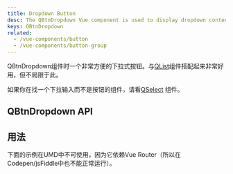 ```yaml
---
title: Dropdown Button
desc: The QBtnDropdown Vue component is used to display dropdown content on a button.
keys: QBtnDropdown
related:
  - /vue-components/button
  - /vue-components/button-group
---
```

QBtnDropdown组件时一个非常方便的下拉式按钮。与[QList](/vue-components/list-and-list-items)组件搭配起来非常好用，但不局限于此。

如果你在找一个下拉输入而不是按钮的组件，请看[QSelect](/vue-components/select) 组件。

## QBtnDropdown API

<doc-api file="QBtnDropdown" />

## 用法

<doc-example title="Basic" file="QBtnDropdown/Basic" />

<doc-example title="Various content" file="QBtnDropdown/VariousContent" />

<doc-example title="Split" file="QBtnDropdown/Split" />

<doc-example title="Custom button" file="QBtnDropdown/CustomButton" />

<doc-example title="Custom dropdown icon" file="QBtnDropdown/CustomDropdownIcon" />

<doc-example title="Label slot" file="QBtnDropdown/LabelSlot" />

<doc-example title="Using v-model" file="QBtnDropdown/Model" />

<doc-example title="Disable" file="QBtnDropdown/Disable" />

下面的示例在UMD中不可使用，因为它依赖Vue Router（所以在Codepen/jsFiddle中也不能正常运行）。

<doc-example title="Split and router link on main" file="QBtnDropdown/Link" no-edit />
